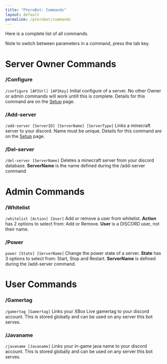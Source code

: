 ```yaml
---
title: "PteroBot: Commands"
layout: default
permalink: /pterobot/commands
---
```


Here is a complete list of all commands.

Note to switch between parameters in a command, press the tab key.

# Server Owner Commands

### /Configure
```/configure [APIUrl] [APIKey]```
Initial configure of a server. No other Owner or admin commands will work untill this is complete.
Details for this command are on the [Setup](../../pterobot/setup) page.

### /Add-server
```/add-server [ServerID] [ServerName] [ServerType]```
Links a minecraft server to your discord. Name must be unique.
Details for this command are on the [Setup](../../pterobot/setup) page.

### /Del-server
```/del-server [ServerName]```
Deletes a minecraft server from your discord database.
**ServerName** is the name defined during the /add-server command

# Admin Commands

### /Whitelist
```/whitelist [Action] [User]```
Add or remove a user from whitelist. 
**Action** has 2 options to select from: Add or Remove.
**User** is a DISCORD user, not their name.

### /Power
```power [State] [ServerName]```
Change the power state of a server.
**State** has 3 options to select from: Start, Stop and Restart.
**ServerName** is defined during the /add-server command.

# User Commands

### /Gamertag
```/gamertag [Gamertag]```
Links your XBox Live gamertag to your discord account. This is stored globally and can be used on any server this bot serves.

### /Javaname
```/javaname [Javaname]```
Links your in-game java name to your discord account. This is stored globally and can be used on any server this bot serves.